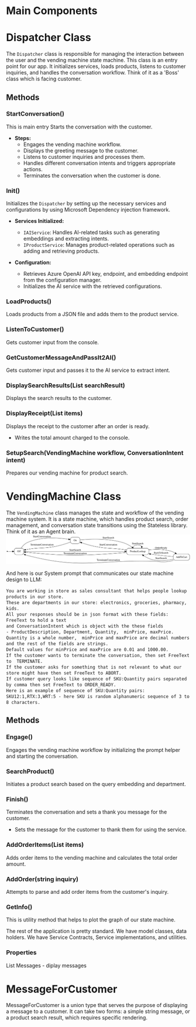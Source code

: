 # Main Components

# Dispatcher Class 

The `Dispatcher` class is responsible for managing the interaction between the user and the vending machine state machine. This class is an entry point for our app. It initializes services, loads products, listens to customer inquiries, and handles the conversation workflow. Think of it as a 'Boss' class which is facing customer. 

## Methods

### StartConversation()

This is main entry Starts the conversation with the customer.

- **Steps:**
  - Engages the vending machine workflow.
  - Displays the greeting message to the customer.
  - Listens to customer inquiries and processes them.
  - Handles different conversation intents and triggers appropriate actions.
  - Terminates the conversation when the customer is done.


### Init()

Initializes the `Dispatcher` by setting up the necessary services and configurations by using Microsoft Dependency injection framework.

- **Services Initialized:**
  - `IAIService`: Handles AI-related tasks such as generating embeddings and extracting intents.
  - `IProductService`: Manages product-related operations such as adding and retrieving products.

- **Configuration:**
  - Retrieves Azure OpenAI API key, endpoint, and embedding endpoint from the configuration manager.
  - Initializes the AI service with the retrieved configurations.

### LoadProducts()

Loads products from a JSON file and adds them to the product service.

### ListenToCustomer()

Gets customer input from the console.

### GetCustomerMessageAndPassIt2AI()

Gets customer input and passes it to the AI service to extract intent.

### DisplaySearchResults(List<ProductSearchResult> searchResult)

Displays the search results to the customer.

### DisplayReceipt(List<OrderItem> items)

Displays the receipt to the customer after an order is ready.
  - Writes the total amount charged to the console.

### SetupSearch(VendingMachine workflow, ConversationIntent intent)

Prepares our vending machine for product search.

# VendingMachine Class 

The `VendingMachine` class manages the state and workflow of the vending machine system. It is a state machine, which handles product search, order management, and conversation state transitions using the Stateless library. Think of it as an Agent brain. 
![Vendor Machine graph](./vending-machine.svg)

And here is our System prompt that communicates our state machine design to LLM:

```
You are working in store as sales consultant that helps people lookup products in our store. 
These are departments in our store: electronics, groceries, pharmacy, kids.  
All your responses should be in json format with these fields: 
FreeText to hold a text 
and ConversationIntent which is object with the these fields 
- ProductDescription, Department, Quantity,  minPrice, maxPrice. 
Quantity is a whole number,  minPrice and maxPrice are decimal numbers 
and the rest of the fields are strings. 
Default values for minPrice and maxPrice are 0.01 and 1000.00. 
If the customer wants to terminate the conversation, then set FreeText to  TERMINATE. 
If the customer asks for something that is not relevant to what our store might have then set FreeText to ABORT.
If customer query looks like sequence of SKU:Quantity pairs separated by comma then set FreeText to ORDER_READY. 
Here is an example of sequence of SKU:Quantity pairs: SKU12:1,RTX:3,WRT:5 - here SKU is random alphanumeric sequence of 3 to 8 characters.
```

## Methods

### Engage()

Engages the vending machine workflow by initializing the prompt helper and starting the conversation.

### SearchProduct()

Initiates a product search based on the query embedding and department.

### Finish()

Terminates the conversation and sets a thank you message for the customer.
  - Sets the message for the customer to thank them for using the service.

### AddOrderItems(List<OrderItem> items)

Adds order items to the vending machine and calculates the total order amount.

### AddOrder(string inquiry)

Attempts to parse and add order items from the customer's inquiry.

### GetInfo()

This is utility method that helps to plot the graph of our state machine.

The rest of the application is pretty standard. We have model classes, data holders. We have Service Contracts, Service implementations, and utilities.

### Properties
List<MessageForCustomer> Messages - diplay messages

# MessageForCustomer

MessageForCustomer is a union type that serves the purpose of displaying a message to a customer. It can take two forms: a simple string message, or a product search result, which requires specific rendering.

